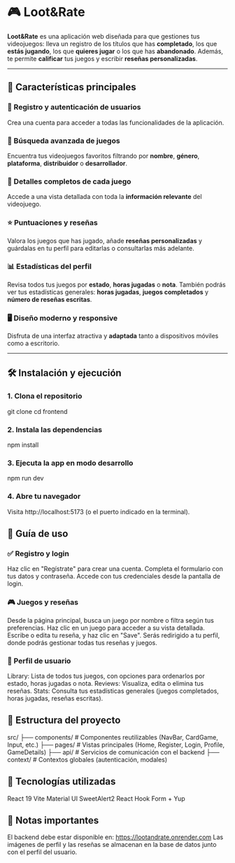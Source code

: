 # 🎮 Loot&Rate

**Loot&Rate** es una aplicación web diseñada para que gestiones tus videojuegos: lleva un registro de los títulos que has **completado**, los que **estás jugando**, los que **quieres jugar** o los que has **abandonado**. Además, te permite **calificar** tus juegos y escribir **reseñas personalizadas**.

---

## 🚀 Características principales

### 🔐 Registro y autenticación de usuarios
Crea una cuenta para acceder a todas las funcionalidades de la aplicación.

### 🔎 Búsqueda avanzada de juegos
Encuentra tus videojuegos favoritos filtrando por **nombre**, **género**, **plataforma**, **distribuidor** o **desarrollador**.

### 📄 Detalles completos de cada juego
Accede a una vista detallada con toda la **información relevante** del videojuego.

### ⭐ Puntuaciones y reseñas
Valora los juegos que has jugado, añade **reseñas personalizadas** y guárdalas en tu perfil para editarlas o consultarlas más adelante.

### 📊 Estadísticas del perfil
Revisa todos tus juegos por **estado**, **horas jugadas** o **nota**. También podrás ver tus estadísticas generales: **horas jugadas**, **juegos completados** y **número de reseñas escritas**.

### 🖥️ Diseño moderno y responsive
Disfruta de una interfaz atractiva y **adaptada** tanto a dispositivos móviles como a escritorio.

---

## 🛠 Instalación y ejecución

### 1. Clona el repositorio

git clone <url-del-repo>
cd frontend

### 2. Instala las dependencias

npm install

### 3. Ejecuta la app en modo desarrollo


npm run dev

### 4. Abre tu navegador
Visita http://localhost:5173 (o el puerto indicado en la terminal).

## 🧭 Guía de uso

### ✅ Registro y login

Haz clic en "Regístrate" para crear una cuenta.
Completa el formulario con tus datos y contraseña.
Accede con tus credenciales desde la pantalla de login.

### 🎮 Juegos y reseñas

Desde la página principal, busca un juego por nombre o filtra según tus preferencias.
Haz clic en un juego para acceder a su vista detallada.
Escribe o edita tu reseña, y haz clic en "Save".
Serás redirigido a tu perfil, donde podrás gestionar todas tus reseñas y juegos.

### 👤 Perfil de usuario

Library: Lista de todos tus juegos, con opciones para ordenarlos por estado, horas jugadas o nota.
Reviews: Visualiza, edita o elimina tus reseñas.
Stats: Consulta tus estadísticas generales (juegos completados, horas jugadas, reseñas escritas).

## 📁 Estructura del proyecto

src/
├── components/      # Componentes reutilizables (NavBar, CardGame, Input, etc.)
├── pages/           # Vistas principales (Home, Register, Login, Profile, GameDetails)
├── api/             # Servicios de comunicación con el backend
├── context/         # Contextos globales (autenticación, modales)

## 🧰 Tecnologías utilizadas

React 19
Vite
Material UI
SweetAlert2
React Hook Form + Yup

## 🔗 Notas importantes

El backend debe estar disponible en: https://lootandrate.onrender.com
Las imágenes de perfil y las reseñas se almacenan en la base de datos junto con el perfil del usuario.
